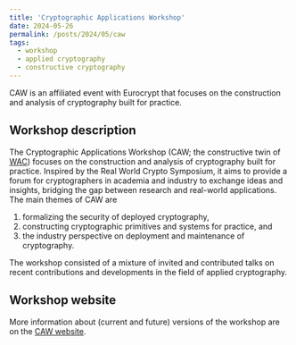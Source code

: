 ```yaml
---
title: 'Cryptographic Applications Workshop'
date: 2024-05-26
permalink: /posts/2024/05/caw
tags:
  - workshop
  - applied cryptography
  - constructive cryptography
---
```


CAW is an affiliated event with Eurocrypt that focuses on the construction and analysis of cryptography built for practice.

## Workshop description

The Cryptographic Applications Workshop (CAW; the constructive twin of [WAC](/posts/2024/08/wac)) focuses on the construction and analysis of cryptography built for practice.
Inspired by the Real World Crypto Symposium, it aims to provide a forum for cryptographers in academia and industry to exchange ideas and insights, bridging the gap between research and real-world applications. The main themes of CAW are
1. formalizing the security of deployed cryptography,
2. constructing cryptographic primitives and systems for practice, and
3. the industry perspective on deployment and maintenance of cryptography.

The workshop consisted of a mixture of invited and contributed talks on recent contributions and developments in the field of applied cryptography.

## Workshop website

More information about (current and future) versions of the workshop are on the [CAW website](https://caw.cryptanalysis.fun/).
